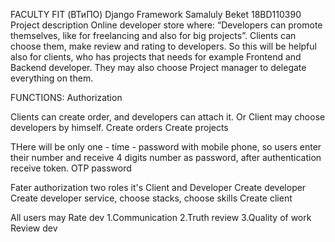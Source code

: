 FACULTY FIT (ВТиПО) Django Framework Samaluly Beket 18BD110390
Project description
Online developer store where: “Developers can promote themselves, like for
freelancing and also for big projects”. Clients can choose them, make review and rating to developers. So this will be helpful also for clients, who has projects that needs for example Frontend and Backend developer. They may also choose Project manager to delegate everything on them.

FUNCTIONS:
Authorization

Clients can create order, and developers can attach it. Or Client may choose developers by himself.
Create orders
Create projects

THere will be only one - time - password with mobile phone, so users enter their number and receive 4 digits number as password, after authentication receive token.
OTP password

Fater authorization two roles it's Client and Developer
Create developer
Create developer service, choose stacks, choose skills
Create client

All users may
Rate dev
1.Communication
2.Truth review
3.Quality of work
Review dev


